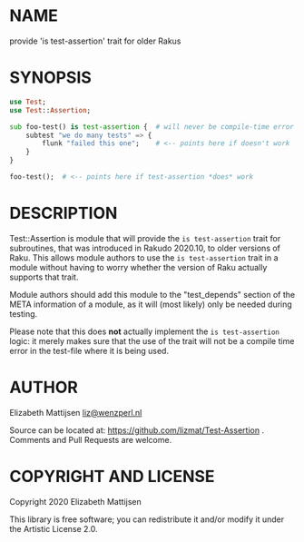 NAME
====

provide 'is test-assertion' trait for older Rakus

SYNOPSIS
========

```raku
use Test;
use Test::Assertion;

sub foo-test() is test-assertion {  # will never be compile-time error
    subtest "we do many tests" => {
        flunk "failed this one";    # <-- points here if doesn't work
    }
}

foo-test();  # <-- points here if test-assertion *does* work
```

DESCRIPTION
===========

Test::Assertion is module that will provide the `is test-assertion` trait for subroutines, that was introduced in Rakudo 2020.10, to older versions of Raku. This allows module authors to use the `is test-assertion` trait in a module without having to worry whether the version of Raku actually supports that trait.

Module authors should add this module to the "test_depends" section of the META information of a module, as it will (most likely) only be needed during testing.

Please note that this does **not** actually implement the `is test-assertion` logic: it merely makes sure that the use of the trait will not be a compile time error in the test-file where it is being used.

AUTHOR
======

Elizabeth Mattijsen <liz@wenzperl.nl>

Source can be located at: https://github.com/lizmat/Test-Assertion . Comments and Pull Requests are welcome.

COPYRIGHT AND LICENSE
=====================

Copyright 2020 Elizabeth Mattijsen

This library is free software; you can redistribute it and/or modify it under the Artistic License 2.0.

